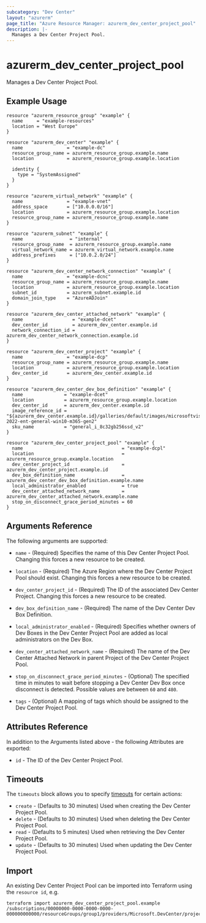 ```yaml
---
subcategory: "Dev Center"
layout: "azurerm"
page_title: "Azure Resource Manager: azurerm_dev_center_project_pool"
description: |-
  Manages a Dev Center Project Pool.
---
```


# azurerm_dev_center_project_pool

Manages a Dev Center Project Pool.

## Example Usage

```hcl
resource "azurerm_resource_group" "example" {
  name     = "example-resources"
  location = "West Europe"
}

resource "azurerm_dev_center" "example" {
  name                = "example-dc"
  resource_group_name = azurerm_resource_group.example.name
  location            = azurerm_resource_group.example.location

  identity {
    type = "SystemAssigned"
  }
}

resource "azurerm_virtual_network" "example" {
  name                = "example-vnet"
  address_space       = ["10.0.0.0/16"]
  location            = azurerm_resource_group.example.location
  resource_group_name = azurerm_resource_group.example.name
}

resource "azurerm_subnet" "example" {
  name                 = "internal"
  resource_group_name  = azurerm_resource_group.example.name
  virtual_network_name = azurerm_virtual_network.example.name
  address_prefixes     = ["10.0.2.0/24"]
}

resource "azurerm_dev_center_network_connection" "example" {
  name                = "example-dcnc"
  resource_group_name = azurerm_resource_group.example.name
  location            = azurerm_resource_group.example.location
  subnet_id           = azurerm_subnet.example.id
  domain_join_type    = "AzureADJoin"
}

resource "azurerm_dev_center_attached_network" "example" {
  name                  = "example-dcet"
  dev_center_id         = azurerm_dev_center.example.id
  network_connection_id = azurerm_dev_center_network_connection.example.id
}

resource "azurerm_dev_center_project" "example" {
  name                = "example-dcp"
  resource_group_name = azurerm_resource_group.example.name
  location            = azurerm_resource_group.example.location
  dev_center_id       = azurerm_dev_center.example.id
}

resource "azurerm_dev_center_dev_box_definition" "example" {
  name               = "example-dcet"
  location           = azurerm_resource_group.example.location
  dev_center_id      = azurerm_dev_center.example.id
  image_reference_id = "${azurerm_dev_center.example.id}/galleries/default/images/microsoftvisualstudio_visualstudioplustools_vs-2022-ent-general-win10-m365-gen2"
  sku_name           = "general_i_8c32gb256ssd_v2"
}

resource "azurerm_dev_center_project_pool" "example" {
  name                                    = "example-dcpl"
  location                                = azurerm_resource_group.example.location
  dev_center_project_id                   = azurerm_dev_center_project.example.id
  dev_box_definition_name                 = azurerm_dev_center_dev_box_definition.example.name
  local_administrator_enabled             = true
  dev_center_attached_network_name        = azurerm_dev_center_attached_network.example.name
  stop_on_disconnect_grace_period_minutes = 60
}
```

## Arguments Reference

The following arguments are supported:

* `name` - (Required) Specifies the name of this Dev Center Project Pool. Changing this forces a new resource to be created.

* `location` - (Required) The Azure Region where the Dev Center Project Pool should exist. Changing this forces a new resource to be created.

* `dev_center_project_id` - (Required) The ID of the associated Dev Center Project. Changing this forces a new resource to be created.

* `dev_box_definition_name` - (Required) The name of the Dev Center Dev Box Definition.

* `local_administrator_enabled` - (Required) Specifies whether owners of Dev Boxes in the Dev Center Project Pool are added as local administrators on the Dev Box.

* `dev_center_attached_network_name` - (Required) The name of the Dev Center Attached Network in parent Project of the Dev Center Project Pool.

* `stop_on_disconnect_grace_period_minutes` - (Optional) The specified time in minutes to wait before stopping a Dev Center Dev Box once disconnect is detected. Possible values are between `60` and `480`.

* `tags` - (Optional) A mapping of tags which should be assigned to the Dev Center Project Pool.

## Attributes Reference

In addition to the Arguments listed above - the following Attributes are exported:

* `id` - The ID of the Dev Center Project Pool.

## Timeouts

The `timeouts` block allows you to specify [timeouts](https://www.terraform.io/docs/configuration/resources.html#timeouts) for certain actions:

* `create` - (Defaults to 30 minutes) Used when creating the Dev Center Project Pool.
* `delete` - (Defaults to 30 minutes) Used when deleting the Dev Center Project Pool.
* `read` - (Defaults to 5 minutes) Used when retrieving the Dev Center Project Pool.
* `update` - (Defaults to 30 minutes) Used when updating the Dev Center Project Pool.

## Import

An existing Dev Center Project Pool can be imported into Terraform using the `resource id`, e.g.

```shell
terraform import azurerm_dev_center_project_pool.example /subscriptions/00000000-0000-0000-0000-000000000000/resourceGroups/group1/providers/Microsoft.DevCenter/projects/project1/pools/pool1
```
